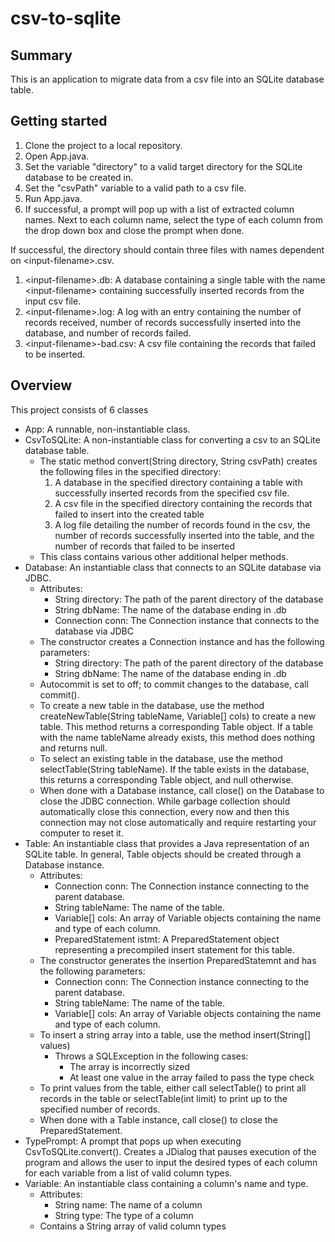 # csv-to-sqlite

## Summary
This is an application to migrate data from a csv file into an SQLite database table.

## Getting started
1) Clone the project to a local repository.
2) Open App.java.
3) Set the variable "directory" to a valid target directory for the SQLite database to be created in.
4) Set the "csvPath" variable to a valid path to a csv file.
5) Run App.java.
6) If successful, a prompt will pop up with a list of extracted column names. Next to each column name, select the type of each column from the drop down box and close the prompt when done.

If successful, the directory should contain three files with names dependent on \<input-filename\>.csv.
1) \<input-filename\>.db: A database containing a single table with the name \<input-filename\> containing successfully inserted records from the input csv file.
2) \<input-filename\>.log: A log with an entry containing the number of records received, number of records successfully inserted into the database, and number of records failed.
3) \<input-filename\>-bad.csv: A csv file containing the records that failed to be inserted.

## Overview
This project consists of 6 classes
- App: A runnable, non-instantiable class.
- CsvToSQLite: A non-instantiable class for converting a csv to an SQLite database table. 
  - The static method convert(String directory, String csvPath) creates the following files in the specified directory:
     1) A database in the specified directory containing a table with successfully inserted records from the specified csv file.
     2) A csv file in the specified directory containing the records that failed to insert into the created table
     3) A log file detailing the number of records found in the csv, the number of records successfully inserted into the table, and the number of records that failed to be inserted
  - This class contains various other additional helper methods.
- Database: An instantiable class that connects to an SQLite database via JDBC.
  - Attributes:
    - String directory: The path of the parent directory of the database
    - String dbName: The name of the database ending in .db
    - Connection conn: The Connection instance that connects to the database via JDBC
  - The constructor creates a Connection instance and has the following parameters:
    - String directory: The path of the parent directory of the database
    - String dbName: The name of the database ending in .db
  - Autocommit is set to off; to commit changes to the database, call commit().
  - To create a new table in the database, use the method createNewTable(String tableName, Variable[] cols) to create a new table. This method returns a corresponding Table object. If a table with the name tableName already exists, this method does nothing and returns null.
  - To select an existing table in the database, use the method selectTable(String tableName). If the table exists in the database, this returns a corresponding Table object, and null otherwise.
  - When done with a Database instance, call close() on the Database to close the JDBC connection. While garbage collection should automatically close this connection, every now and then this connection may not close automatically and require restarting your computer to reset it.
- Table: An instantiable class that provides a Java representation of an SQLite table. In general, Table objects should be created through a Database instance.
  - Attributes:
    - Connection conn: The Connection instance connecting to the parent database.
    - String tableName: The name of the table.
    - Variable[] cols: An array of Variable objects containing the name and type of each column.
    - PreparedStatement istmt: A PreparedStatement object representing a precompiled insert statement for this table.
  - The constructor generates the insertion PreparedStatemnt and has the following parameters:
    - Connection conn: The Connection instance connecting to the parent database.
    - String tableName: The name of the table.
    - Variable[] cols: An array of Variable objects containing the name and type of each column.
  - To insert a string array into a table, use the method insert(String[] values)
    - Throws a SQLException in the following cases:
      - The array is incorrectly sized
      - At least one value in the array failed to pass the type check
  - To print values from the table, either call selectTable() to print all records in the table or selectTable(int limit) to print up to the specified number of records.
  - When done with a Table instance, call close() to close the PreparedStatement.
- TypePrompt: A prompt that pops up when executing CsvToSQLite.convert(). Creates a JDialog that pauses execution of the program and allows the user to input the desired types of each column for each variable from a list of valid column types.
- Variable: An instantiable class containing a column's name and type.
  - Attributes:
    - String name: The name of a column
    - String type: The type of a column
  - Contains a String array of valid column types
